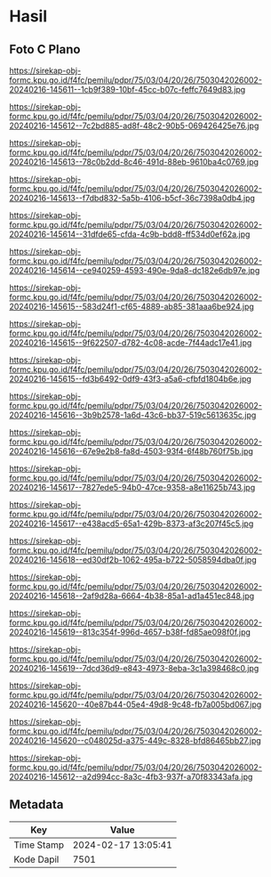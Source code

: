 # Hasil

## Foto C Plano

https://sirekap-obj-formc.kpu.go.id/f4fc/pemilu/pdpr/75/03/04/20/26/7503042026002-20240216-145611--1cb9f389-10bf-45cc-b07c-feffc7649d83.jpg

https://sirekap-obj-formc.kpu.go.id/f4fc/pemilu/pdpr/75/03/04/20/26/7503042026002-20240216-145612--7c2bd885-ad8f-48c2-90b5-069426425e76.jpg

https://sirekap-obj-formc.kpu.go.id/f4fc/pemilu/pdpr/75/03/04/20/26/7503042026002-20240216-145613--78c0b2dd-8c46-491d-88eb-9610ba4c0769.jpg

https://sirekap-obj-formc.kpu.go.id/f4fc/pemilu/pdpr/75/03/04/20/26/7503042026002-20240216-145613--f7dbd832-5a5b-4106-b5cf-36c7398a0db4.jpg

https://sirekap-obj-formc.kpu.go.id/f4fc/pemilu/pdpr/75/03/04/20/26/7503042026002-20240216-145614--31dfde65-cfda-4c9b-bdd8-ff534d0ef62a.jpg

https://sirekap-obj-formc.kpu.go.id/f4fc/pemilu/pdpr/75/03/04/20/26/7503042026002-20240216-145614--ce940259-4593-490e-9da8-dc182e6db97e.jpg

https://sirekap-obj-formc.kpu.go.id/f4fc/pemilu/pdpr/75/03/04/20/26/7503042026002-20240216-145615--583d24f1-cf65-4889-ab85-381aaa6be924.jpg

https://sirekap-obj-formc.kpu.go.id/f4fc/pemilu/pdpr/75/03/04/20/26/7503042026002-20240216-145615--9f622507-d782-4c08-acde-7f44adc17e41.jpg

https://sirekap-obj-formc.kpu.go.id/f4fc/pemilu/pdpr/75/03/04/20/26/7503042026002-20240216-145615--fd3b6492-0df9-43f3-a5a6-cfbfd1804b6e.jpg

https://sirekap-obj-formc.kpu.go.id/f4fc/pemilu/pdpr/75/03/04/20/26/7503042026002-20240216-145616--3b9b2578-1a6d-43c6-bb37-519c5613635c.jpg

https://sirekap-obj-formc.kpu.go.id/f4fc/pemilu/pdpr/75/03/04/20/26/7503042026002-20240216-145616--67e9e2b8-fa8d-4503-93f4-6f48b760f75b.jpg

https://sirekap-obj-formc.kpu.go.id/f4fc/pemilu/pdpr/75/03/04/20/26/7503042026002-20240216-145617--7827ede5-94b0-47ce-9358-a8e11625b743.jpg

https://sirekap-obj-formc.kpu.go.id/f4fc/pemilu/pdpr/75/03/04/20/26/7503042026002-20240216-145617--e438acd5-65a1-429b-8373-af3c207f45c5.jpg

https://sirekap-obj-formc.kpu.go.id/f4fc/pemilu/pdpr/75/03/04/20/26/7503042026002-20240216-145618--ed30df2b-1062-495a-b722-5058594dba0f.jpg

https://sirekap-obj-formc.kpu.go.id/f4fc/pemilu/pdpr/75/03/04/20/26/7503042026002-20240216-145618--2af9d28a-6664-4b38-85a1-ad1a451ec848.jpg

https://sirekap-obj-formc.kpu.go.id/f4fc/pemilu/pdpr/75/03/04/20/26/7503042026002-20240216-145619--813c354f-996d-4657-b38f-fd85ae098f0f.jpg

https://sirekap-obj-formc.kpu.go.id/f4fc/pemilu/pdpr/75/03/04/20/26/7503042026002-20240216-145619--7dcd36d9-e843-4973-8eba-3c1a398468c0.jpg

https://sirekap-obj-formc.kpu.go.id/f4fc/pemilu/pdpr/75/03/04/20/26/7503042026002-20240216-145620--40e87b44-05e4-49d8-9c48-fb7a005bd067.jpg

https://sirekap-obj-formc.kpu.go.id/f4fc/pemilu/pdpr/75/03/04/20/26/7503042026002-20240216-145620--c048025d-a375-449c-8328-bfd86465bb27.jpg

https://sirekap-obj-formc.kpu.go.id/f4fc/pemilu/pdpr/75/03/04/20/26/7503042026002-20240216-145612--a2d994cc-8a3c-4fb3-937f-a70f83343afa.jpg


## Metadata

| Key        | Value               |
| ---------- | ------------------- |
| Time Stamp | 2024-02-17 13:05:41 |
| Kode Dapil | 7501                |



